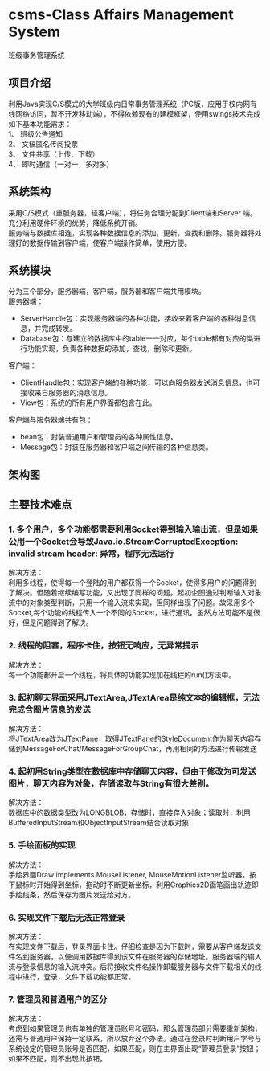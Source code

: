 # csms-Class Affairs Management System
班级事务管理系统
## 项目介绍
利用Java实现C/S模式的大学班级内日常事务管理系统（PC版，应用于校内网有线网络访问，暂不开发移动端），不得依赖现有的建模框架，使用swings技术完成如下基本功能需求：  
1、	班级公告通知   
2、	文稿匿名传阅投票  
3、	文件共享（上传、下载）  
4、	即时通信（一对一，多对多）  
## 系统架构
采用C/S模式（重服务器，轻客户端），将任务合理分配到Client端和Server	端。充分利用硬件环境的优势，降低系统开销。  
服务端与数据库相连，实现各种数据信息的添加，更新，查找和删除。服务器将处理好的数据传输到客户端，使客户端操作简单，使用方便。  
## 系统模块
分为三个部分，服务器端，客户端，服务器和客户端共用模块。  
服务器端：  
- ServerHandle包：实现服务器端的各种功能，接收来着客户端的各种消息信息，并完成转发。
- Database包：与建立的数据库中的table一一对应，每个table都有对应的类进行功能实现，负责各种数据的添加，查找，删除和更新。

客户端：  
- ClientHandle包：实现客户端的各种功能，可以向服务器发送消息信息，也可接收来自服务器的消息信息。
- View包：系统的所有用户界面都包含在此。

客户端与服务器端共有包：
- bean包：封装普通用户和管理员的各种属性信息。
- Message包：封装在服务器和客户端之间传输的各种信息类。

## 架构图
## 主要技术难点
### 1. 多个用户，多个功能都需要利用Socket得到输入输出流，但是如果公用一个Socket会导致Java.io.StreamCorruptedException: invalid stream header: 异常，程序无法运行  
解决方法：  
利用多线程，使得每一个登陆的用户都获得一个Socket，使得多用户的问题得到了解决。但随着继续编写功能，又出现了同样的问题。起初企图通过判断输入对象流中的对象类型判断，只用一个输入流来实现，但同样出现了问题。故采用多个Socket,每个功能的线程传入一个不同的Socket，进行通讯。虽然方法可能不是很好，但是问题得到了解决。  

### 2.	线程的阻塞，程序卡住，按钮无响应，无异常提示  
解决方法：  
每一个功能都开启一个线程，将具体的功能实现加在线程的run()方法中。

### 3. 起初聊天界面采用JTextArea,JTextArea是纯文本的编辑框，无法完成含图片信息的发送  
解决方法：  
将JTextArea改为JTextPane，取得JTextPane的StyleDocument作为聊天内容存储到MessageForChat/MessageForGroupChat，再用相同的方法进行传输发送

### 4. 起初用String类型在数据库中存储聊天内容，但由于修改为可发送图片，聊天内容为对象，存储读取与String有很大差别。  
解决方法：  
数据库中的数据类型改为LONGBLOB，存储时，直接存入对象；读取时，利用BufferedInputStream和ObjectInputStream结合读取对象
### 5. 手绘面板的实现  
解决方法：  
手绘界面Draw implements MouseListener, MouseMotionListener监听器。按下鼠标时开始得到坐标，拖动时不断更新坐标，利用Graphics2D画笔画出轨迹即手绘线条，然后保存为图片发送给对方。
### 6.	实现文件下载后无法正常登录   
解决方法：  
在实现文件下载后，登录界面卡住。仔细检查是因为下载时，需要从客户端发送文件名到服务器，以便调用数据库得到该文件在服务器的存储地址。服务器端的输入流与登录信息的输入流冲突。后将接收文件名操作卸载服务器与文件下载相关的线程中进行，登录，文件下载功能都正常。
### 7.	管理员和普通用户的区分  
解决方法：  
考虑到如果管理员也有单独的管理员账号和密码，那么管理员部分需要重新架构，还需与普通用户保持一定联系，所以放弃这个办法。通过在登录时判断用户学号与系统设定的管理员账号是否匹配，如果匹配，则在主界面出现“管理员登录”按钮；如果不匹配，则不出现此按钮。

